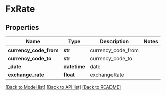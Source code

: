 # FxRate

## Properties
Name | Type | Description | Notes
------------ | ------------- | ------------- | -------------
**currency_code_from** | **str** | currency_code_from | 
**currency_code_to** | **str** | currency_code_to | 
**_date** | **datetime** | date | 
**exchange_rate** | **float** | exchangeRate | 

[[Back to Model list]](../README.md#documentation-for-models) [[Back to API list]](../README.md#documentation-for-api-endpoints) [[Back to README]](../README.md)


